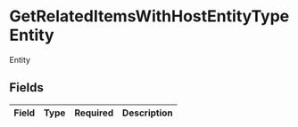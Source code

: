 # GetRelatedItemsWithHostEntityTypeEntity

Entity


## Fields

| Field       | Type        | Required    | Description |
| ----------- | ----------- | ----------- | ----------- |